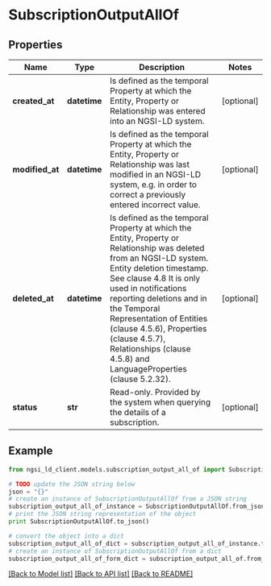 # SubscriptionOutputAllOf


## Properties
Name | Type | Description | Notes
------------ | ------------- | ------------- | -------------
**created_at** | **datetime** | Is defined as the temporal Property at which the Entity, Property or Relationship was entered into an NGSI-LD system.  | [optional] 
**modified_at** | **datetime** | Is defined as the temporal Property at which the Entity, Property or Relationship was last modified in an NGSI-LD system, e.g. in order to correct a previously entered incorrect value.  | [optional] 
**deleted_at** | **datetime** | Is defined as the temporal Property at which the Entity, Property or Relationship was deleted from an NGSI-LD system.  Entity deletion timestamp. See clause 4.8 It is only used in notifications reporting deletions and in the Temporal Representation of Entities (clause 4.5.6), Properties (clause 4.5.7), Relationships (clause 4.5.8) and LanguageProperties (clause 5.2.32).  | [optional] 
**status** | **str** | Read-only. Provided by the system when querying the details of a subscription.  | [optional] 

## Example

```python
from ngsi_ld_client.models.subscription_output_all_of import SubscriptionOutputAllOf

# TODO update the JSON string below
json = "{}"
# create an instance of SubscriptionOutputAllOf from a JSON string
subscription_output_all_of_instance = SubscriptionOutputAllOf.from_json(json)
# print the JSON string representation of the object
print SubscriptionOutputAllOf.to_json()

# convert the object into a dict
subscription_output_all_of_dict = subscription_output_all_of_instance.to_dict()
# create an instance of SubscriptionOutputAllOf from a dict
subscription_output_all_of_form_dict = subscription_output_all_of.from_dict(subscription_output_all_of_dict)
```
[[Back to Model list]](../README.md#documentation-for-models) [[Back to API list]](../README.md#documentation-for-api-endpoints) [[Back to README]](../README.md)


